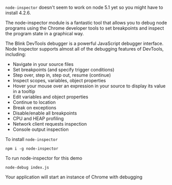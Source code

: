 `node-inspector` doesn't seem to work on node 5.1 yet so you might have to install 4.2.6.

The node-inspector module is a fantastic tool that allows you to debug node programs using the Chrome developer tools to set breakpoints and inspect the program state in a graphical way.

The Blink DevTools debugger is a powerful JavaScript debugger interface. Node Inspector supports almost all of the debugging features of DevTools, including:

* Navigate in your source files
* Set breakpoints (and specify trigger conditions)
* Step over, step in, step out, resume (continue)
* Inspect scopes, variables, object properties
* Hover your mouse over an expression in your source to display its value in a tooltip
* Edit variables and object properties
* Continue to location
* Break on exceptions
* Disable/enable all breakpoints
* CPU and HEAP profiling
* Network client requests inspection
* Console output inspection

To install `node-inspector`

```
npm i -g node-inspector
```

To run node-inspector for this demo

```
node-debug index.js
```

Your application will start an instance of Chrome with debugging
